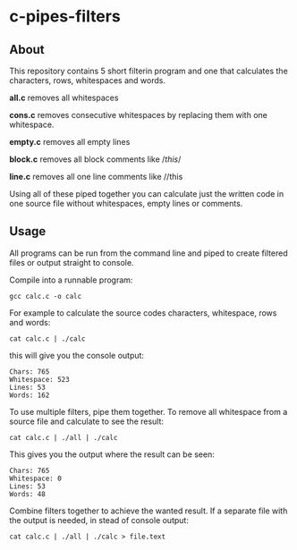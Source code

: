 # c-pipes-filters

## About

This repository contains 5 short filterin program and one that calculates the characters, rows, whitespaces and words.

**all.c** removes all whitespaces

**cons.c** removes consecutive whitespaces by replacing them with one whitespace.

**empty.c** removes all empty lines

**block.c** removes all block comments like /*this*/

**line.c** removes all one line comments like //this

Using all of these piped together you can calculate just the written code in one source file without whitespaces, empty lines or comments.

## Usage

All programs can be run from the command line and piped to create filtered files or output straight to console.

Compile into a runnable program:

```
gcc calc.c -o calc

```

For example to calculate the source codes characters, whitespace, rows and words:

```
cat calc.c | ./calc

```

this will give you the console output:

```
Chars: 765
Whitespace: 523
Lines: 53
Words: 162

```

To use multiple filters, pipe them together. To remove all whitespace from a source file and calculate to see the result:

```
cat calc.c | ./all | ./calc

```

This gives you the output where the result can be seen:

```
Chars: 765
Whitespace: 0 
Lines: 53
Words: 48

```

Combine filters together to achieve the wanted result. If a separate file with the output is needed, in stead of console output:

```
cat calc.c | ./all | ./calc > file.text

```
